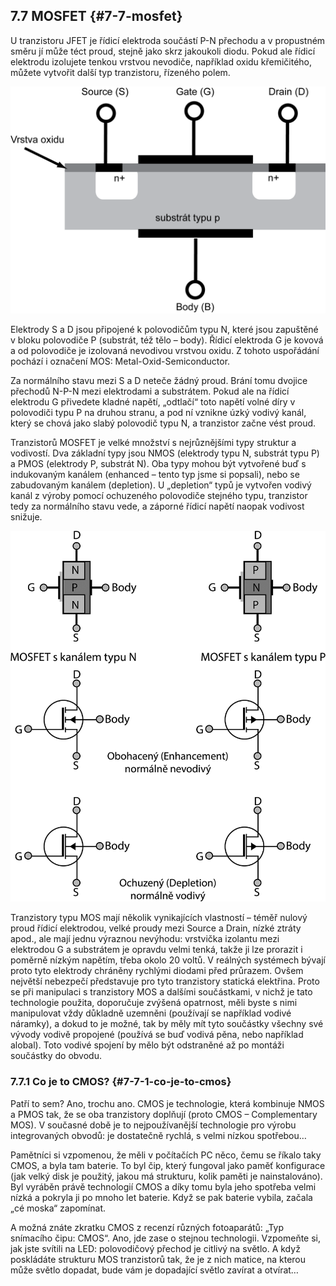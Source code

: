 ## 7.7 MOSFET {#7-7-mosfet}

U tranzistoru JFET je řídicí elektroda součástí P-N přechodu a v propustném směru jí může téct proud, stejně jako skrz jakoukoli diodu. Pokud ale řídicí elektrodu izolujete tenkou vrstvou nevodiče, například oxidu křemičitého, můžete vytvořit další typ tranzistoru, řízeného polem.

![97-1.png](images/000267.png)

Elektrody S a D jsou připojené k polovodičům typu N, které jsou zapuštěné v bloku polovodiče P (substrát, též tělo – body). Řídicí elektroda G je kovová a od polovodiče je izolovaná nevodivou vrstvou oxidu. Z tohoto uspořádání pochází i označení MOS: Metal-Oxid-Semiconductor.

Za normálního stavu mezi S a D neteče žádný proud. Brání tomu dvojice přechodů N-P-N mezi elektrodami a substrátem. Pokud ale na řídicí elektrodu G přivedete kladné napětí, „odtlačí“ toto napětí volné díry v polovodiči typu P na druhou stranu, a pod ní vznikne úzký vodivý kanál, který se chová jako slabý polovodič typu N, a tranzistor začne vést proud.

Tranzistorů MOSFET je velké množství s nejrůznějšími typy struktur a vodivostí. Dva základní typy jsou NMOS (elektrody typu N, substrát typu P) a PMOS (elektrody P, substrát N). Oba typy mohou být vytvořené buď s indukovaným kanálem (enhanced – tento typ jsme si popsali), nebo se zabudovaným kanálem (depletion). U „depletion“ typů je vytvořen vodivý kanál z výroby pomocí ochuzeného polovodiče stejného typu, tranzistor tedy za normálního stavu vede, a záporné řídicí napětí naopak vodivost snižuje.

![126-1_1.png](images/000322.png)

Tranzistory typu MOS mají několik vynikajících vlastností – téměř nulový proud řídicí elektrodou, velké proudy mezi Source a Drain, nízké ztráty apod., ale mají jednu výraznou nevýhodu: vrstvička izolantu mezi elektrodou G a substrátem je opravdu velmi tenká, takže ji lze prorazit i poměrně nízkým napětím, třeba okolo 20 voltů. V reálných systémech bývají proto tyto elektrody chráněny rychlými diodami před průrazem. Ovšem největší nebezpečí představuje pro tyto tranzistory statická elektřina. Proto se při manipulaci s tranzistory MOS a dalšími součástkami, v nichž je tato technologie použita, doporučuje zvýšená opatrnost, měli byste s nimi manipulovat vždy důkladně uzemněni (používají se například vodivé náramky), a dokud to je možné, tak by měly mít tyto součástky všechny své vývody vodivě propojené (používá se buď vodivá pěna, nebo například alobal). Toto vodivé spojení by mělo být odstraněné až po montáži součástky do obvodu.

### 7.7.1 Co je to CMOS? {#7-7-1-co-je-to-cmos}

Patří to sem? Ano, trochu ano. CMOS je technologie, která kombinuje NMOS a PMOS tak, že se oba tranzistory doplňují (proto CMOS – Complementary MOS). V současné době je to nejpoužívanější technologie pro výrobu integrovaných obvodů: je dostatečně rychlá, s velmi nízkou spotřebou…

Pamětníci si vzpomenou, že měli v počítačích PC něco, čemu se říkalo taky CMOS, a byla tam baterie. To byl čip, který fungoval jako paměť konfigurace (jak velký disk je použitý, jakou má strukturu, kolik paměti je nainstalováno). Byl vyráběn právě technologií CMOS a díky tomu byla jeho spotřeba velmi nízká a pokryla ji po mnoho let baterie. Když se pak baterie vybila, začala „cé moska“ zapomínat.

A možná znáte zkratku CMOS z recenzí různých fotoaparátů: „Typ snímacího čipu: CMOS“. Ano, jde zase o stejnou technologii. Vzpomeňte si, jak jste svítili na LED: polovodičový přechod je citlivý na světlo. A když poskládáte strukturu MOS tranzistorů tak, že je z nich matice, na kterou může světlo dopadat, bude vám je dopadající světlo zavírat a otvírat…